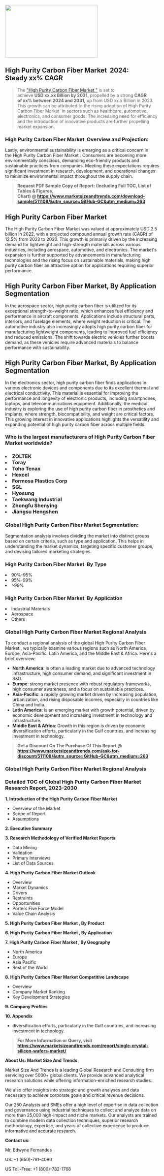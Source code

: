 <p><img class="alignnone size-medium wp-image-20088" src="https://ffe5etoiles.com/wp-content/uploads/2024/12/MST1-300x171.png" alt="" width="300" height="171" /></p><h2 id="ember46" class="ember-view reader-text-block__heading-2">High Purity Carbon Fiber Market &nbsp;2024: Steady&nbsp;xx% CAGR</h2><blockquote id="ember47" class="ember-view reader-text-block__blockquote">The&nbsp;<a class="app-aware-link " href="https://www.marketsizeandtrends.com/download-sample/511108/&utm_source=GitHub-GC&utm_medium=263" target="_blank" data-test-app-aware-link="">"High Purity Carbon Fiber Market "</a>&nbsp;is set to achieve&nbsp;<strong>USD&nbsp;xx.xx&nbsp;Billion by 2031,</strong>&nbsp;propelled by a strong&nbsp;<strong>CAGR of&nbsp;xx% between 2024 and 2031,</strong>&nbsp;up from USD xx.x Billion in 2023. This growth can be attributed to the rising adoption of&nbsp;High Purity Carbon Fiber Market &nbsp;in sectors such as healthcare, automotive, electronics, and consumer goods. The increasing need for efficiency and the introduction of innovative products are further propelling market expansion.</blockquote><h3 id="ember48" class="ember-view reader-text-block__heading-3">High Purity Carbon Fiber Market &nbsp;Overview and Projection:</h3><p id="ember49" class="ember-view reader-text-block__paragraph">Lastly, environmental sustainability is emerging as a critical concern in the&nbsp;High Purity Carbon Fiber Market . Consumers are becoming more environmentally conscious, demanding eco-friendly products and sustainable practices from companies. Meeting these expectations requires significant investment in research, development, and operational changes to minimize environmental impact throughout the supply chain.</p><blockquote id="ember50" class="ember-view reader-text-block__blockquote"><strong>Request PDF Sample Copy of Report: (Including Full TOC, List of Tables &amp; Figures, Chart)&nbsp;@&nbsp;<strong><a href="https://www.marketsizeandtrends.com/download-sample/511108/&utm_source=GitHub-GC&utm_medium=263" target="_blank">https://www.marketsizeandtrends.com/download-sample/511108/&utm_source=GitHub-GC&utm_medium=263</a></strong></strong></blockquote><h3 class=""> <h2>High Purity Carbon Fiber Market</h2><p>The High Purity Carbon Fiber Market was valued at approximately USD 2.5 billion in 2022, with a projected compound annual growth rate (CAGR) of 12.5% from 2023 to 2030. This growth is primarily driven by the increasing demand for lightweight and high-strength materials across various industries, including aerospace, automotive, and electronics. The market's expansion is further supported by advancements in manufacturing technologies and the rising focus on sustainable materials, making high purity carbon fiber an attractive option for applications requiring superior performance.</p><h2>High Purity Carbon Fiber Market, By Application Segmentation</h2><p>In the aerospace sector, high purity carbon fiber is utilized for its exceptional strength-to-weight ratio, which enhances fuel efficiency and performance in aircraft components. Applications include structural parts, interiors, and fuselage elements, where weight reduction is critical. The automotive industry also increasingly adopts high purity carbon fiber for manufacturing lightweight components, leading to improved fuel efficiency and reduced emissions. The shift towards electric vehicles further boosts demand, as these vehicles require advanced materials to balance performance with sustainability.</p><h2>High Purity Carbon Fiber Market, By Application Segmentation</h2><p>In the electronics sector, high purity carbon fiber finds applications in various electronic devices and components due to its excellent thermal and electrical conductivity. This material is essential for improving the performance and longevity of electronic products, including smartphones, laptops, and telecommunications equipment. Additionally, the medical industry is exploring the use of high purity carbon fiber in prosthetics and implants, where strength, biocompatibility, and weight are critical factors. This growing interest in innovative applications highlights the versatility and expanding potential of high purity carbon fiber across multiple fields.</p></h3><h3 id="" class="">Who is the largest manufacturers of&nbsp;High Purity Carbon Fiber Market worldwide?</h3><h3 class=""></Li><Li>ZOLTEK</Li><Li> Toray</Li><Li> Toho Tenax</Li><Li> Hexcel</Li><Li> Formosa Plastics Corp</Li><Li> SGL</Li><Li> Hyosung</Li><Li> Taekwang Industrial</Li><Li> Zhongfu Shenying</Li><Li> Jiangsu Hengshen</h3><h3 id="ember53" class="ember-view reader-text-block__heading-3">Global&nbsp;High Purity Carbon Fiber Market Segmentation:</h3><p id="ember54" class="ember-view reader-text-block__paragraph">Segmentation analysis involves dividing the market into distinct groups based on certain criteria, such as type and application. This helps in understanding the market dynamics, targeting specific customer groups, and devising tailored marketing strategies.</p><h3 id="" class="">High Purity Carbon Fiber Market &nbsp;By Type</h3><p></Li><Li>90%-95%</Li><Li> 95%-99%</Li><Li> >99%</p><h3 id="" class="">High Purity Carbon Fiber Market &nbsp;By Application</h3><p class=""></Li><Li>Industrial Materials</Li><Li> Aerospace</Li><Li> Others</p><h3 id="ember62" class="ember-view reader-text-block__heading-3">Global High Purity Carbon Fiber Market Regional Analysis</h3><p id="ember63" class="ember-view reader-text-block__paragraph">To conduct a regional analysis of the global High Purity Carbon Fiber Market , we typically examine various regions such as North America, Europe, Asia-Pacific, Latin America, and the Middle East &amp; Africa. Here's a brief overview:</p><ul><li><strong>North America</strong>: is often a leading market due to advanced technology infrastructure, high consumer demand, and significant investment in R&amp;D.</li><li><strong>Europe</strong>: strong market presence with robust regulatory frameworks, high consumer awareness, and a focus on sustainable practices.</li><li><strong>Asia-Pacific</strong>: a rapidly growing market driven by increasing population, urbanization, and rising disposable incomes, especially in countries like China and India.</li><li><strong>Latin America</strong>: is an emerging market with growth potential, driven by economic development and increasing investment in technology and infrastructure.</li><li><strong>Middle East &amp; Africa</strong>: Growth in this region is driven by economic diversification efforts, particularly in the Gulf countries, and increasing investment in technology.</li></ul><blockquote id="ember61" class="ember-view reader-text-block__blockquote"><strong>Get a Discount On The Purchase Of This Report @ <strong><a href="https://html-cleaner.com/" target="">https://www.marketsizeandtrends.com/ask-for-discount/511108/&utm_source=GitHub-GC&utm_medium=263</a></strong></strong></blockquote><h3 id="ember62" class="ember-view reader-text-block__heading-3">Global High Purity Carbon Fiber Market Regional Analysis</h3><h3 id="" class="">Detailed TOC of Global High Purity Carbon Fiber Market Research Report, 2023-2030</h3><p id="" class=""><strong>1. Introduction of the High Purity Carbon Fiber Market </strong></p><ul><li>Overview of the Market</li><li>Scope of Report</li><li>Assumptions</li></ul><p id="" class=""><strong>2. Executive Summary</strong></p><p id="" class=""><strong>3. Research Methodology of Verified Market Reports</strong></p><ul><li>Data Mining</li><li>Validation</li><li>Primary Interviews</li><li>List of Data Sources</li></ul><p id="" class=""><strong>4. High Purity Carbon Fiber Market Outlook</strong></p><ul><li>Overview</li><li>Market Dynamics</li><li>Drivers</li><li>Restraints</li><li>Opportunities</li><li>Porters Five Force Model</li><li>Value Chain Analysis</li></ul><p id="" class=""><strong>5. High Purity Carbon Fiber Market , By Product</strong></p><p id="" class=""><strong>6. High Purity Carbon Fiber Market , By Application</strong></p><p id="" class=""><strong>7. High Purity Carbon Fiber Market , By Geography</strong></p><ul><li>North America</li><li>Europe</li><li>Asia Pacific</li><li>Rest of the World</li></ul><p id="" class=""><strong>8. High Purity Carbon Fiber Market Competitive Landscape</strong></p><ul><li>Overview</li><li>Company Market Ranking</li><li>Key Development Strategies</li></ul><p id="" class=""><strong>9. Company Profiles</strong></p><p id="" class=""><strong>10. Appendix</strong></p><ul><li>diversification efforts, particularly in the Gulf countries, and increasing investment in technology.</li></ul><blockquote id="ember65" class="ember-view reader-text-block__blockquote"><strong>For More Information or Query, visit <strong><strong><a href="https://html-cleaner.com/" target="">https://www.marketsizeandtrends.com/report/single-crystal-silicon-wafers-market/</a></strong></strong></strong></blockquote><p id="" class=""><strong>About Us: Market Size And Trends</strong></p><p id="" class="">Market Size And Trends is a leading Global Research and Consulting firm servicing over 5000+ global clients. We provide advanced analytical research solutions while offering information-enriched research studies.</p><p id="" class="">We also offer insights into strategic and growth analyses and data necessary to achieve corporate goals and critical revenue decisions.</p><p id="" class="">Our 250 Analysts and SMEs offer a high level of expertise in data collection and governance using industrial techniques to collect and analyze data on more than 25,000 high-impact and niche markets. Our analysts are trained to combine modern data collection techniques, superior research methodology, expertise, and years of collective experience to produce informative and accurate research.</p><p id="" class=""><strong>Contact us:</strong></p><p id="" class="">Mr. Edwyne Fernandes</p><p id="" class="">US: +1 (650)-781-4080</p><p id="" class="">US Toll-Free: +1 (800)-782-1768</p>
